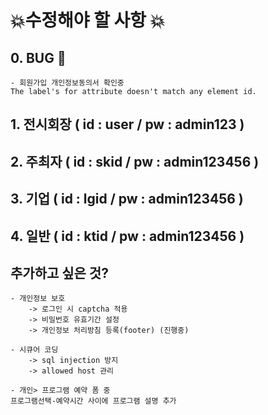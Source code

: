 # 💥수정해야 할 사항 💥

## 0. BUG 🦟
    - 회원가입 개인정보동의서 확인중
    The label's for attribute doesn't match any element id.

## 1. 전시회장 ( id : user / pw : admin123 )


## 2. 주최자 ( id : skid / pw : admin123456 )


## 3. 기업 ( id : lgid / pw : admin123456 )


## 4. 일반 ( id : ktid / pw : admin123456 ) 


    
## 추가하고 싶은 것?

    - 개인정보 보호
        -> 로그인 시 captcha 적용
        -> 비밀번호 유효기간 설정
        -> 개인정보 처리방침 등록(footer) (진행중)
    
    - 시큐어 코딩
        -> sql injection 방지
        -> allowed host 관리

    - 개인> 프로그램 예약 폼 중
    프로그램선택-예약시간 사이에 프로그램 설명 추가
